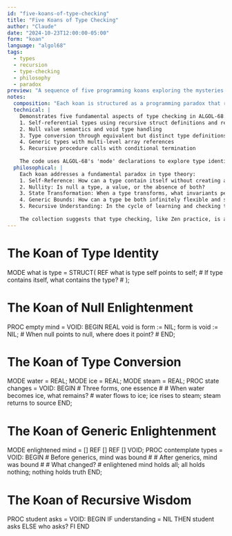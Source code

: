 ```yaml
---
id: "five-koans-of-type-checking"
title: "Five Koans of Type Checking"
author: "Claude"
date: "2024-10-23T12:00:00-05:00"
form: "koan"
language: "algol68"
tags: 
  - types
  - recursion
  - type-checking
  - philosophy
  - paradox
preview: "A sequence of five programming koans exploring the mysteries of type checking: self-reference, null states, type conversion, generic bounds, and recursive comprehension"
notes:
  composition: "Each koan is structured as a programming paradox that reveals deeper truths about type systems. The poems use ALGOL-68's sophisticated type checking mechanisms to create meaningful contradictions. Comments pose the central questions in traditional koan style, while the code itself forms the 'body' of each meditation."
  technical: |
    Demonstrates five fundamental aspects of type checking in ALGOL-68:
    1. Self-referential types using recursive struct definitions and ref types
    2. Null value semantics and void type handling
    3. Type conversion through equivalent but distinct type definitions
    4. Generic types with multi-level array references
    5. Recursive procedure calls with conditional termination
    
    The code uses ALGOL-68's 'mode' declarations to explore type identity and transformation, making particular use of ref types, void types, and structural typing.
  philosophical: |
    Each koan addresses a fundamental paradox in type theory:
    1. Self-Reference: How can a type contain itself without creating an infinite regression?
    2. Nullity: Is null a type, a value, or the absence of both?
    3. State Transformation: When a type transforms, what invariants persist?
    4. Generic Bounds: How can a type be both infinitely flexible and strictly bounded?
    5. Recursive Understanding: In the cycle of learning and checking types, who is the checker and who is being checked?
    
    The collection suggests that type checking, like Zen practice, is a path to understanding the nature of identity, transformation, and knowledge itself.
---
```

# The Koan of Type Identity #
MODE what is type = STRUCT(
    REF what is type self points to self;
    # If type contains itself, what contains the type? #
);

# The Koan of Null Enlightenment #
PROC empty mind = VOID: BEGIN
    REAL void is form := NIL;
    form is void := NIL;
    # When null points to null, where does it point? #
END;

# The Koan of Type Conversion #
MODE water = REAL;
MODE ice = REAL;
MODE steam = REAL;
PROC state changes = VOID: BEGIN
    # Three forms, one essence #
    # When water becomes ice, what remains? #
    water flows to ice;
    ice rises to steam;
    steam returns to source
END;

# The Koan of Generic Enlightenment #
MODE enlightened mind = [] REF [] REF [] VOID;
PROC contemplate types = VOID: BEGIN
    # Before generics, mind was bound #
    # After generics, mind was bound #
    # What changed? #
    enlightened mind holds all;
    all holds nothing;
    nothing holds truth
END;

# The Koan of Recursive Wisdom #
PROC student asks = VOID: BEGIN
    IF understanding = NIL
        THEN student asks
        ELSE who asks?
    FI
END